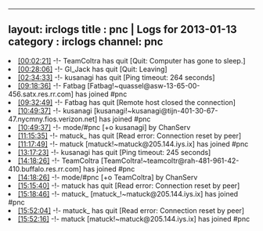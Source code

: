 
---
layout: irclogs
title : pnc | Logs for 2013-01-13
category : irclogs
channel: pnc
---
<li class="logitem"><a href="#00:02:21" name="00:02:21" class="time">[00:02:21]</a> -!- <span class="quit">TeamColtra</span> has quit [Quit: Computer has gone to sleep.] </li>
<li class="logitem"><a href="#00:28:06" name="00:28:06" class="time">[00:28:06]</a> -!- <span class="quit">GI_Jack</span> has quit [Quit: Leaving] </li>
<li class="logitem"><a href="#02:34:33" name="02:34:33" class="time">[02:34:33]</a> -!- <span class="quit">kusanagi</span> has quit [Ping timeout: 264 seconds] </li>
<li class="logitem"><a href="#09:18:36" name="09:18:36" class="time">[09:18:36]</a> -!- <span class="join">Fatbag</span> [Fatbag!~quassel@asw-13-65-00-456.satx.res.rr.com] has joined #pnc </li>
<li class="logitem"><a href="#09:32:49" name="09:32:49" class="time">[09:32:49]</a> -!- <span class="quit">Fatbag</span> has quit [Remote host closed the connection] </li>
<li class="logitem"><a href="#10:49:37" name="10:49:37" class="time">[10:49:37]</a> -!- <span class="join">kusanagi</span> [kusanagi!~kusanagi@tijn-401-30-67-47.nycmny.fios.verizon.net] has joined #pnc </li>
<li class="logitem"><a href="#10:49:37" name="10:49:37" class="time">[10:49:37]</a> -!- mode/<span class="mode">#pnc</span> [+o kusanagi] by ChanServ </li>
<li class="logitem"><a href="#11:15:35" name="11:15:35" class="time">[11:15:35]</a> -!- <span class="quit">matuck_</span> has quit [Read error: Connection reset by peer] </li>
<li class="logitem"><a href="#11:17:49" name="11:17:49" class="time">[11:17:49]</a> -!- <span class="join">matuck</span> [matuck!~matuck@205.144.iys.ix] has joined #pnc </li>
<li class="logitem"><a href="#13:17:23" name="13:17:23" class="time">[13:17:23]</a> -!- <span class="quit">kusanagi</span> has quit [Ping timeout: 245 seconds] </li>
<li class="logitem"><a href="#14:18:26" name="14:18:26" class="time">[14:18:26]</a> -!- <span class="join">TeamColtra</span> [TeamColtra!~teamcoltr@rah-481-961-42-410.buffalo.res.rr.com] has joined #pnc </li>
<li class="logitem"><a href="#14:18:26" name="14:18:26" class="time">[14:18:26]</a> -!- mode/<span class="mode">#pnc</span> [+o TeamColtra] by ChanServ </li>
<li class="logitem"><a href="#15:15:40" name="15:15:40" class="time">[15:15:40]</a> -!- <span class="quit">matuck</span> has quit [Read error: Connection reset by peer] </li>
<li class="logitem"><a href="#15:18:46" name="15:18:46" class="time">[15:18:46]</a> -!- <span class="join">matuck_</span> [matuck_!~matuck@205.144.iys.ix] has joined #pnc </li>
<li class="logitem"><a href="#15:52:04" name="15:52:04" class="time">[15:52:04]</a> -!- <span class="quit">matuck_</span> has quit [Read error: Connection reset by peer] </li>
<li class="logitem"><a href="#15:52:16" name="15:52:16" class="time">[15:52:16]</a> -!- <span class="join">matuck</span> [matuck!~matuck@205.144.iys.ix] has joined #pnc </li>


